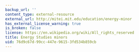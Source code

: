 ```yaml
---
backup_url: ''
content_type: external-resource
external_url: http://mitei.mit.edu/education/energy-minor
has_external_license_warning: true
is_broken: false
license: https://en.wikipedia.org/wiki/All_rights_reserved
title: Energy Studies minors
uid: 76d9c67d-99cc-447e-9615-3fd534b859cb
---
```

